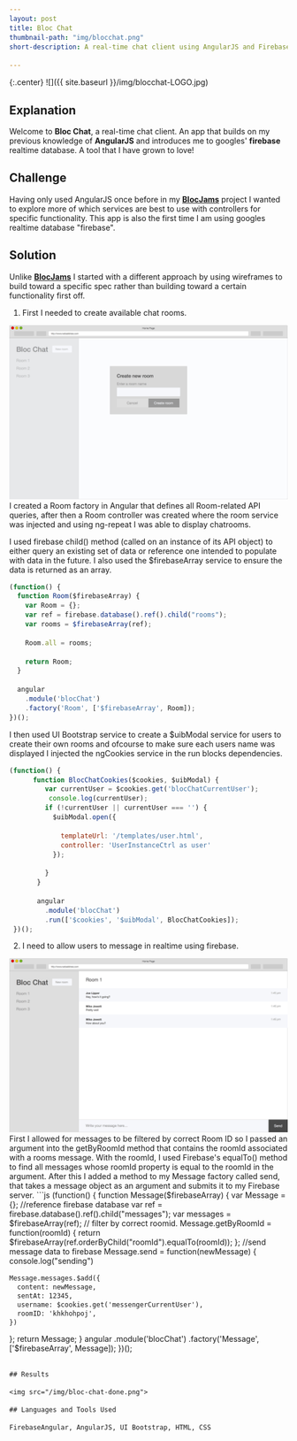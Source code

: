 ```yaml
---
layout: post
title: Bloc Chat
thumbnail-path: "img/blocchat.png"
short-description: A real-time chat client using AngularJS and Firebase.

---
```


{:.center}
![]({{ site.baseurl }}/img/blocchat-LOGO.jpg)

## Explanation
Welcome to **Bloc Chat**, a real-time chat client. An app that builds on my previous knowledge of **AngularJS** and introduces me to googles' **firebase** realtime database. A tool that I have grown to love!



## Challenge
Having only used AngularJS once before in my <strong>[BlocJams](../1blocjams/)</strong> project I wanted to explore more of which services are best to use with controllers for specific functionality. This app is also the first time I am using googles realtime database "firebase".


## Solution
Unlike <strong>[BlocJams](../1blocjams/)</strong> I started with a different approach by using wireframes to build toward a specific spec rather than building toward a certain functionality first off.
1. First I needed to create available chat rooms.

<img src="/img/bloc-chat-new-room-modal.jpg">
I created a Room factory in Angular that defines all Room-related API queries, after then a Room controller was created where the room service was injected and using ng-repeat I was able to display chatrooms.

I used firebase child() method (called on an instance of its API object) to either query an existing set of data or reference one intended to populate with data in the future. I also used the $firebaseArray service to ensure the data is returned as an array.
```js
(function() {
  function Room($firebaseArray) {
    var Room = {};
    var ref = firebase.database().ref().child("rooms");
    var rooms = $firebaseArray(ref);

    Room.all = rooms;

    return Room;
  }

  angular
    .module('blocChat')
    .factory('Room', ['$firebaseArray', Room]);
})();
```


I then used UI Bootstrap service to create a $uibModal service for users to create their own rooms and ofcourse to make sure each users name was displayed I injected the ngCookies service in the run blocks dependencies.

```js
(function() {
      function BlocChatCookies($cookies, $uibModal) {
         var currentUser = $cookies.get('blocChatCurrentUser');
          console.log(currentUser);
         if (!currentUser || currentUser === '') {
           $uibModal.open({

             templateUrl: '/templates/user.html',
             controller: 'UserInstanceCtrl as user'
           });

         }
       }

       angular
         .module('blocChat')
         .run(['$cookies', '$uibModal', BlocChatCookies]);
 })();

```


2.  I need to allow users to message in realtime using firebase.

<img src="/img/messages.jpg">
First I allowed for messages to be filtered by correct Room ID so I passed an argument into the  getByRoomId method that contains the roomId associated with a rooms message. With the roomId, I used Firebase's equalTo() method to find all messages whose  roomId property is equal to the roomId in the argument. After this I added a method to my Message factory called send, that takes a message object as an argument and submits it to my Firebase server.
```js
(function() {
function Message($firebaseArray) {
  var Message = {};
  //reference firebase database
  var ref = firebase.database().ref().child("messages");
  var messages = $firebaseArray(ref);
  // filter by correct roomid.
  Message.getByRoomId = function(roomId) {
    return $firebaseArray(ref.orderByChild("roomId").equalTo(roomId));
  };
  //send message data to firebase
  Message.send = function(newMessage) {
    console.log("sending")

    Message.messages.$add({
      content: newMessage,
      sentAt: 12345,
      username: $cookies.get('messengerCurrentUser'),
      roomID: 'khkhohpoj',
    })
  };
  return Message;
}
  angular
    .module('blocChat')
    .factory('Message', ['$firebaseArray', Message]);
})();
```

## Results

<img src="/img/bloc-chat-done.png">

## Languages and Tools Used

FirebaseAngular, AngularJS, UI Bootstrap, HTML, CSS
